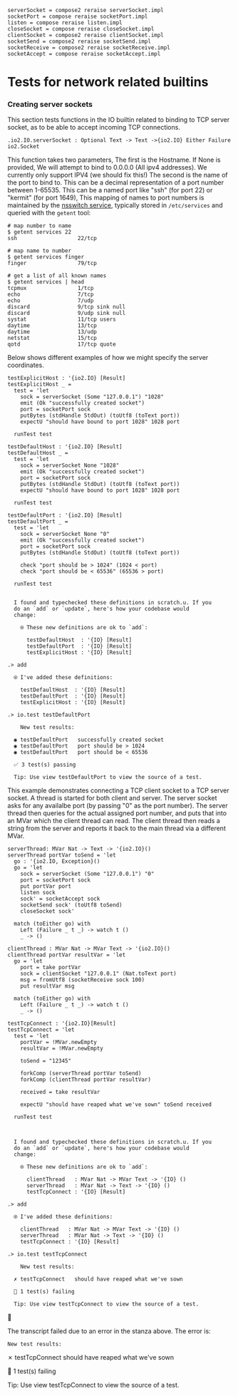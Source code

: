 ```unison
serverSocket = compose2 reraise serverSocket.impl
socketPort = compose reraise socketPort.impl
listen = compose reraise listen.impl
closeSocket = compose reraise closeSocket.impl
clientSocket = compose2 reraise clientSocket.impl
socketSend = compose2 reraise socketSend.impl
socketReceive = compose2 reraise socketReceive.impl
socketAccept = compose reraise socketAccept.impl
```

# Tests for network related builtins

### Creating server sockets

This section tests functions in the IO builtin related to binding to
TCP server socket, as to be able to accept incoming TCP connections.

```builtin
.io2.IO.serverSocket : Optional Text -> Text ->{io2.IO} Either Failure io2.Socket

```

This function takes two parameters, The first is the Hostname. If None
is provided, We will attempt to bind to 0.0.0.0 (All ipv4
addresses). We currently only support IPV4 (we should fix this!)
The second is the name of the port to bind to. This can be
a decimal representation of a port number between 1-65535. This can be
a named port like "ssh" (for port 22) or "kermit" (for port 1649),
This mapping of names to port numbers is maintained by the [nsswitch
service](https://en.wikipedia.org/wiki/Name_Service_Switch), typically
stored in `/etc/services` and queried with the `getent` tool:

    # map number to name
    $ getent services 22
    ssh                   22/tcp
    
    # map name to number
    $ getent services finger
    finger                79/tcp
    
    # get a list of all known names
    $ getent services | head
    tcpmux                1/tcp
    echo                  7/tcp
    echo                  7/udp
    discard               9/tcp sink null
    discard               9/udp sink null
    systat                11/tcp users
    daytime               13/tcp
    daytime               13/udp
    netstat               15/tcp
    qotd                  17/tcp quote

Below shows different examples of how we might specify the server coordinates.

```unison
testExplicitHost : '{io2.IO} [Result]
testExplicitHost _ = 
  test = 'let
    sock = serverSocket (Some "127.0.0.1") "1028"
    emit (Ok "successfully created socket")
    port = socketPort sock
    putBytes (stdHandle StdOut) (toUtf8 (toText port))
    expectU "should have bound to port 1028" 1028 port 

  runTest test

testDefaultHost : '{io2.IO} [Result]
testDefaultHost _ = 
  test = 'let
    sock = serverSocket None "1028"
    emit (Ok "successfully created socket")
    port = socketPort sock
    putBytes (stdHandle StdOut) (toUtf8 (toText port))
    expectU "should have bound to port 1028" 1028 port 

  runTest test

testDefaultPort : '{io2.IO} [Result]
testDefaultPort _ = 
  test = 'let
    sock = serverSocket None "0"
    emit (Ok "successfully created socket")
    port = socketPort sock
    putBytes (stdHandle StdOut) (toUtf8 (toText port))
    
    check "port should be > 1024" (1024 < port)
    check "port should be < 65536" (65536 > port)

  runTest test
```

```ucm

  I found and typechecked these definitions in scratch.u. If you
  do an `add` or `update`, here's how your codebase would
  change:
  
    ⍟ These new definitions are ok to `add`:
    
      testDefaultHost  : '{IO} [Result]
      testDefaultPort  : '{IO} [Result]
      testExplicitHost : '{IO} [Result]

```
```ucm
.> add

  ⍟ I've added these definitions:
  
    testDefaultHost  : '{IO} [Result]
    testDefaultPort  : '{IO} [Result]
    testExplicitHost : '{IO} [Result]

.> io.test testDefaultPort

    New test results:
  
  ◉ testDefaultPort   successfully created socket
  ◉ testDefaultPort   port should be > 1024
  ◉ testDefaultPort   port should be < 65536
  
  ✅ 3 test(s) passing
  
  Tip: Use view testDefaultPort to view the source of a test.

```
This example demonstrates connecting a TCP client socket to a TCP server socket. A thread is started for both client and server. The server socket asks for any availalbe port (by passing "0" as the port number). The server thread then queries for the actual assigned port number, and puts that into an MVar which the client thread can read. The client thread then reads a string from the server and reports it back to the main thread via a different MVar.

```unison
serverThread: MVar Nat -> Text -> '{io2.IO}()
serverThread portVar toSend = 'let
  go : '{io2.IO, Exception}()
  go = 'let
    sock = serverSocket (Some "127.0.0.1") "0"
    port = socketPort sock
    put portVar port
    listen sock
    sock' = socketAccept sock
    socketSend sock' (toUtf8 toSend)
    closeSocket sock'

  match (toEither go) with 
    Left (Failure _ t _) -> watch t ()
    _ -> ()

clientThread : MVar Nat -> MVar Text -> '{io2.IO}()
clientThread portVar resultVar = 'let
  go = 'let
    port = take portVar
    sock = clientSocket "127.0.0.1" (Nat.toText port)
    msg = fromUtf8 (socketReceive sock 100)
    put resultVar msg

  match (toEither go) with
    Left (Failure _ t _) -> watch t ()
    _ -> ()

testTcpConnect : '{io2.IO}[Result]
testTcpConnect = 'let 
  test = 'let
    portVar = !MVar.newEmpty
    resultVar = !MVar.newEmpty
    
    toSend = "12345"

    forkComp (serverThread portVar toSend)
    forkComp (clientThread portVar resultVar)
    
    received = take resultVar

    expectU "should have reaped what we've sown" toSend received
    
  runTest test
    
```

```ucm

  I found and typechecked these definitions in scratch.u. If you
  do an `add` or `update`, here's how your codebase would
  change:
  
    ⍟ These new definitions are ok to `add`:
    
      clientThread   : MVar Nat -> MVar Text -> '{IO} ()
      serverThread   : MVar Nat -> Text -> '{IO} ()
      testTcpConnect : '{IO} [Result]

```
```ucm
.> add

  ⍟ I've added these definitions:
  
    clientThread   : MVar Nat -> MVar Text -> '{IO} ()
    serverThread   : MVar Nat -> Text -> '{IO} ()
    testTcpConnect : '{IO} [Result]

.> io.test testTcpConnect

    New test results:
  
  ✗ testTcpConnect   should have reaped what we've sown
  
  🚫 1 test(s) failing
  
  Tip: Use view testTcpConnect to view the source of a test.

```



🛑

The transcript failed due to an error in the stanza above. The error is:


    New test results:
  
  ✗ testTcpConnect   should have reaped what we've sown
  
  🚫 1 test(s) failing
  
  Tip: Use view testTcpConnect to view the source of a test.

